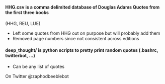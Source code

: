 #### HHG.csv is a comma delimited database of Douglas Adams Quotes from the first three books 
(HHG, REU, LUE)


* Left some quotes from HHG out on purpose but will probably add them   
* Removed page numbers since not consistent across editions

#### deep_thought/ is python scripts to pretty print random quotes (.bashrc, twitterbot, ...) 

* Can be any list of quotes  




On Twitter @zaphodbeeblebot  
